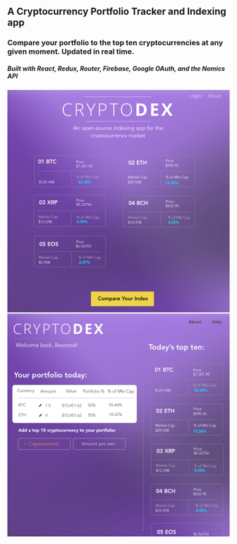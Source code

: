## A Cryptocurrency Portfolio Tracker and Indexing app
### Compare your portfolio to the top ten cryptocurrencies at any given moment. Updated in real time. 
##### Built with React, Redux, Router, Firebase, Google OAuth, and the Nomics API

![Landing Page](public/landing.png)
![Portfolio](public/portfolio.png)
